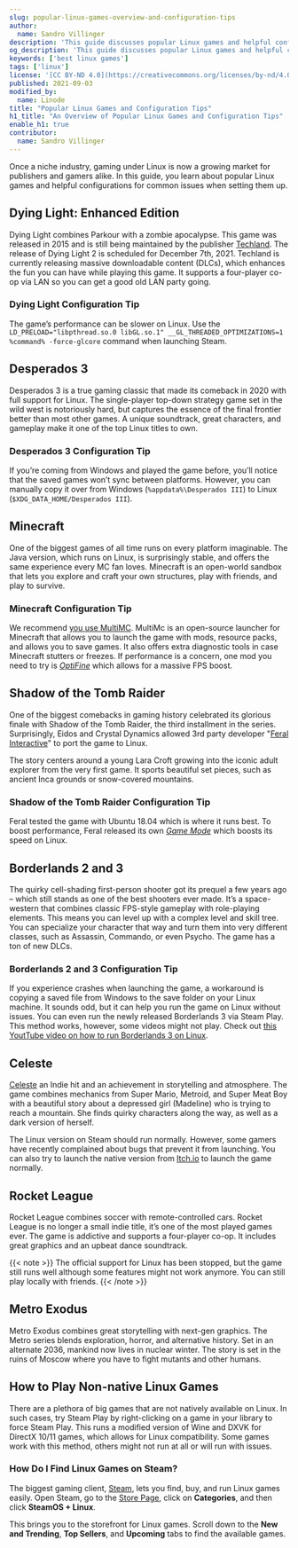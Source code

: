 ```yaml
---
slug: popular-linux-games-overview-and-configuration-tips
author:
  name: Sandro Villinger
description: 'This guide discusses popular Linux games and helpful configuration tips for common issues when setting them up.'
og_description: 'This guide discusses popular Linux games and helpful configuration tips for common issues when setting them up.'
keywords: ['best linux games']
tags: ['linux']
license: '[CC BY-ND 4.0](https://creativecommons.org/licenses/by-nd/4.0)'
published: 2021-09-03
modified_by:
  name: Linode
title: "Popular Linux Games and Configuration Tips"
h1_title: "An Overview of Popular Linux Games and Configuration Tips"
enable_h1: true
contributor:
  name: Sandro Villinger
---
```


Once a niche industry, gaming under Linux is now a growing market for publishers and gamers alike. In this guide, you learn about popular Linux games and helpful configurations for common issues when setting them up.

## Dying Light: Enhanced Edition

Dying Light combines Parkour with a zombie apocalypse. This game was released in 2015 and is still being maintained by the publisher [Techland](https://techland.net/). The release of Dying Light 2 is scheduled for December 7th, 2021. Techland is currently releasing massive downloadable content (DLCs), which enhances the fun you can have while playing this game. It supports a four-player co-op via LAN so you can get a good old LAN party going.

### Dying Light Configuration Tip

The game’s performance can be slower on Linux. Use the `LD_PRELOAD="libpthread.so.0 libGL.so.1" __GL_THREADED_OPTIMIZATIONS=1 %command% -force-glcore` command when launching Steam.

## Desperados 3

Desperados 3 is a true gaming classic that made its comeback in 2020 with full support for Linux. The single-player top-down strategy game set in the wild west is notoriously hard, but captures the essence of the final frontier better than most other games. A unique soundtrack, great characters, and gameplay make it one of the top Linux titles to own.

### Desperados 3 Configuration Tip

If you’re coming from Windows and played the game before, you’ll notice that the saved games won’t sync between platforms. However, you can manually copy it over from Windows (`%appdata%\Desperados III`) to Linux (`$XDG_DATA_HOME/Desperados III`).

## Minecraft

One of the biggest games of all time runs on every platform imaginable. The Java version, which runs on Linux, is surprisingly stable, and offers the same experience every MC fan loves. Minecraft is an open-world sandbox that lets you explore and craft your own structures, play with friends, and play to survive.

### Minecraft Configuration Tip

We recommend [you use MultiMC](https://multimc.org/#Download). MultiMc is an open-source launcher for Minecraft that allows you to launch the game with mods, resource packs, and allows you to save games. It also offers extra diagnostic tools in case Minecraft stutters or freezes. If performance is a concern, one mod you need to try is [*OptiFine*](https://optifine.net/downloads) which allows for a massive FPS boost.

## Shadow of the Tomb Raider

One of the biggest comebacks in gaming history celebrated its glorious finale with Shadow of the Tomb Raider, the third installment in the series. Surprisingly, Eidos and Crystal Dynamics allowed 3rd party developer "[Feral Interactive](https://www.feralinteractive.com/en/)" to port the game to Linux.

The story centers around a young Lara Croft growing into the iconic adult explorer from the very first game. It sports beautiful set pieces, such as ancient Inca grounds or snow-covered mountains.

### Shadow of the Tomb Raider Configuration Tip

Feral tested the game with Ubuntu 18.04 which is where it runs best. To boost performance, Feral released its own [*Game Mode*](https://github.com/FeralInteractive/gamemode) which boosts its speed on Linux.

## Borderlands 2 and 3

The quirky cell-shading first-person shooter got its prequel a few years ago – which still stands as one of the best shooters ever made. It’s a space-western that combines classic FPS-style gameplay with role-playing elements. This means you can level up with a complex level and skill tree. You can specialize your character that way and turn them into very different classes, such as Assassin, Commando, or even Psycho. The game has a ton of new DLCs.

### Borderlands 2 and 3 Configuration Tip

If you experience crashes when launching the game, a workaround is copying a saved file from Windows to the save folder on your Linux machine. It sounds odd, but it can help you run the game on Linux without issues. You can even run the newly released Borderlands 3 via Steam Play. This method works, however, some videos might not play. Check out [this YoutTube video on how to run Borderlands 3 on Linux](https://www.youtube.com/watch?v=TQaO-TiSU1Q&feature=emb_title).

## Celeste

[Celeste](http://www.celestegame.com/) an Indie hit and an achievement in storytelling and atmosphere. The game combines mechanics from Super Mario, Metroid, and Super Meat Boy with a beautiful story about a depressed girl (Madeline) who is trying to reach a mountain. She finds quirky characters along the way, as well as a dark version of herself.

The Linux version on Steam should run normally. However, some gamers have recently complained about bugs that prevent it from launching. You can also try to launch the native version from [Itch.io](https://itch.io/search?q=celeste) to launch the game normally.

## Rocket League

Rocket League combines soccer with remote-controlled cars. Rocket League is no longer a small indie title, it’s one of the most played games ever. The game is addictive and supports a four-player co-op. It includes great graphics and an upbeat dance soundtrack.

{{< note >}}
The official support for Linux has been stopped, but the game still runs well although some features might not work anymore. You can still play locally with friends.
{{< /note >}}

## Metro Exodus

Metro Exodus combines great storytelling with next-gen graphics. The Metro series blends exploration, horror, and alternative history. Set in an alternate 2036, mankind now lives in nuclear winter. The story is set in the ruins of Moscow where you have to fight mutants and other humans.

## How to Play Non-native Linux Games

There are a plethora of big games that are not natively available on Linux. In such cases, try Steam Play by right-clicking on a game in your library to force Steam Play. This runs a modified version of Wine and DXVK for DirectX 10/11 games, which allows for Linux compatibility. Some games work with this method, others might not run at all or will run with issues.

### How Do I Find Linux Games on Steam?

The biggest gaming client, [Steam](/docs/guides/install-steamcmd-for-a-steam-game-server/), lets you find, buy, and run Linux games easily. Open Steam, go to the [Store Page](https://store.steampowered.com/), click on **Categories**, and then click **SteamOS + Linux**.

This brings you to the storefront for Linux games. Scroll down to the **New and Trending**, **Top Sellers**, and **Upcoming** tabs to find the available games.

